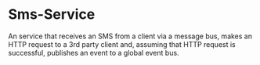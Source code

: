 # Sms-Service
An service that receives an SMS from a client via a message bus, makes an HTTP request to a 3rd party client and, assuming that HTTP request is successful, publishes an event to a global event bus.
